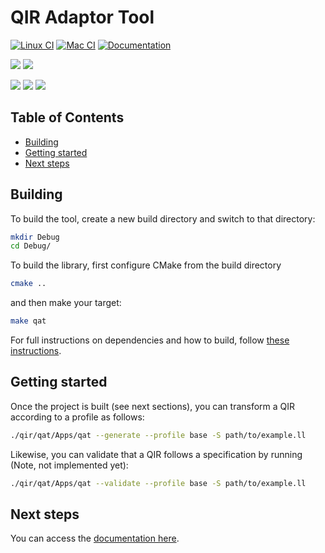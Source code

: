 # QIR Adaptor Tool

[![Linux CI](https://github.com/qir-alliance/qat/actions/workflows/ci-linux-on-main-pr.yml/badge.svg)](https://github.com/qir-alliance/qat/actions/workflows/ci-linux-on-main-pr.yml)
[![Mac CI](https://github.com/qir-alliance/qat/actions/workflows/ci-mac-on-main-pr.yml/badge.svg)](https://github.com/qir-alliance/qat/actions/workflows/ci-mac-on-main-pr.yml)
[![Documentation](https://github.com/qir-alliance/qat/actions/workflows/cd-docs.yml/badge.svg)](https://qir-alliance.github.io/qat/)

[![](https://badgen.net/github/license/qir-alliance/qat)](https://opensource.org/licenses/MIT)
[![](https://badgen.net/github/release/qir-alliance/qat)](TODO)

[![](https://img.shields.io/github/contributors/qir-alliance/qat.svg)](https://github.com/qir-alliance/qat/graphs/contributors)
[![](https://img.shields.io/github/issues-pr/qir-alliance/qat.svg)](https://github.com/qir-alliance/qat/pulls)
[![](https://img.shields.io/github/issues-pr-closed/qir-alliance/qat.svg)](https://github.com/qir-alliance/qat/pulls?q=is%3Apr+is%3Aclosed)

## Table of Contents

- [Building](#building)
- [Getting started](#getting-started)
- [Next steps](#next-steps)

## Building

To build the tool, create a new build directory and switch to that directory:

```sh
mkdir Debug
cd Debug/
```

To build the library, first configure CMake from the build directory

```sh
cmake ..
```

and then make your target:

```sh
make qat
```

For full instructions on dependencies and how to build, follow [these instructions](./docs/src/UserGuide/BuildingLibrary.md).

## Getting started

Once the project is built (see next sections), you can transform a QIR according to a profile as follows:

```sh
./qir/qat/Apps/qat --generate --profile base -S path/to/example.ll
```

Likewise, you can validate that a QIR follows a specification by running (Note, not implemented yet):

```sh
./qir/qat/Apps/qat --validate --profile base -S path/to/example.ll
```

## Next steps

You can access the [documentation here](https://qir-alliance.github.io/qat/).
